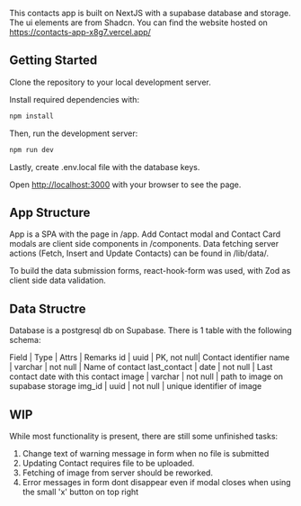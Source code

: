 This contacts app is built on NextJS with a supabase database and storage. The ui elements are from Shadcn. You can find the website hosted on https://contacts-app-x8g7.vercel.app/

## Getting Started
Clone the repository to your local development server. 

Install required dependencies with:

```bash
npm install
```
Then, run the development server:

```bash
npm run dev

```

Lastly, create .env.local file with the database keys. 

Open [http://localhost:3000](http://localhost:3000) with your browser to see the page.

## App Structure

App is a SPA with the page in /app. Add Contact modal and Contact Card modals are client side components in /components. Data fetching server actions (Fetch, Insert and Update Contacts) can be found in /lib/data/. 

To build the data submission forms, react-hook-form was used, with Zod as client side data validation. 

## Data Structre 

Database is a postgresql db on Supabase. There is 1 table with the following schema:

Field | Type | Attrs | Remarks
id | uuid | PK, not null| Contact identifier
name | varchar | not null | Name of contact
last_contact | date | not null | Last contact date with this contact
image | varchar | not null | path to image on supabase storage
img_id | uuid | not null | unique identifier of image 

## WIP

While most functionality is present, there are still some unfinished tasks:

1. Change text of warning message in form when no file is submitted
2. Updating Contact requires file to be uploaded. 
3. Fetching of image from server should be reworked. 
4. Error messages in form dont disappear even if modal closes when using the small 'x' button on top right

